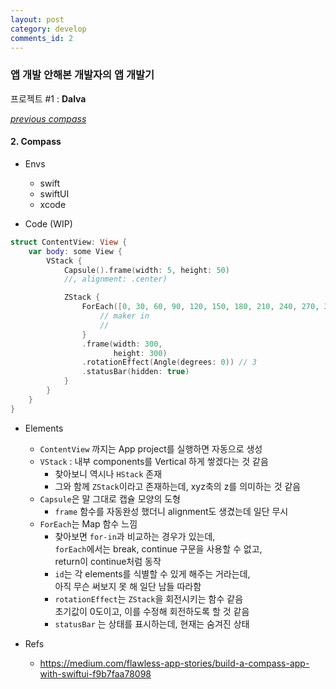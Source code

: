 ```yaml
---
layout: post
category: develop
comments_id: 2
---
```


### 앱 개발 안해본 개발자의 앱 개발기  
프로젝트 #1 : **Dalva**

*[previous compass](https://yongqyu.github.io/ios-dalva-1-1.html)*
#### 2. Compass

* Envs
  * swift
  * swiftUI
  * xcode


* Code (WIP)
```swift
struct ContentView: View {
    var body: some View {
        VStack {
            Capsule().frame(width: 5, height: 50)
            //, alignment: .center)

            ZStack {
                ForEach([0, 30, 60, 90, 120, 150, 180, 210, 240, 270, 300, 330], id: \.self) {
                    // maker in
                    //
                }
                .frame(width: 300,
                       height: 300)
                .rotationEffect(Angle(degrees: 0)) // 3
                .statusBar(hidden: true)
            }
        }
    }
}
```

* Elements
  * ```ContentView``` 까지는 App project를 실행하면 자동으로 생성
  * ```VStack``` : 내부 components를 Vertical 하게 쌓겠다는 것 같음
    * 찾아보니 역시나 ```HStack``` 존재
    * 그와 함께 ```ZStack```이라고 존재하는데, xyz축의 z를 의미하는 것 같음
  * ```Capsule```은 말 그대로 캡슐 모양의 도형
    * ```frame``` 함수를 자동완성 했더니 alignment도 생겼는데 일단 무시
  * ```ForEach```는 Map 함수 느낌
    * 찾아보면 ```for-in```과 비교하는 경우가 있는데,   
    ```forEach```에서는 break, continue 구문을 사용할 수 없고,  
    return이 continue처럼 동작
    * ```id```는 각 elements를 식별할 수 있게 해주는 거라는데,  
    아직 무슨 써보지 못 해 일단 남들 따라함
    * ```rotationEffect```는 ```ZStack```을 회전시키는 함수 같음  
    초기값이 0도이고, 이를 수정해 회전하도록 할 것 같음
    * ```statusBar``` 는 상태를 표시하는데, 현재는 숨겨진 상태



* Refs
  * https://medium.com/flawless-app-stories/build-a-compass-app-with-swiftui-f9b7faa78098
